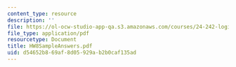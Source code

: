 ```yaml
---
content_type: resource
description: ''
file: https://ol-ocw-studio-app-qa.s3.amazonaws.com/courses/24-242-logic-ii-spring-2004/d54652b869af8d05929ab2b0caf135ad_HW8SampleAnswers.pdf
file_type: application/pdf
resourcetype: Document
title: HW8SampleAnswers.pdf
uid: d54652b8-69af-8d05-929a-b2b0caf135ad
---
```

